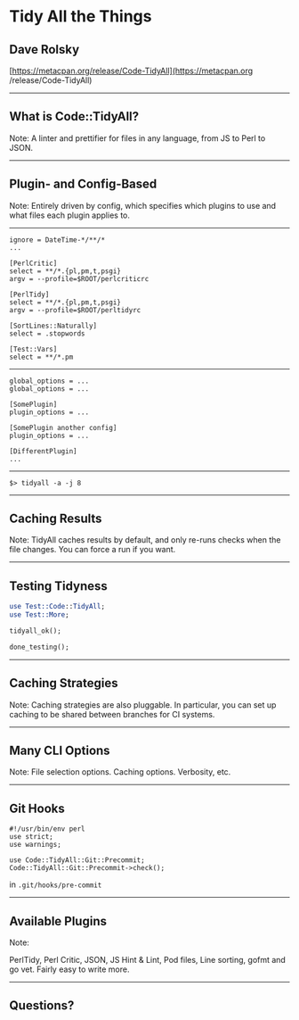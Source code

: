 # Tidy All the Things

## Dave Rolsky

[https://metacpan.org/release/Code-TidyAll](https://metacpan.org<br>/release/Code-TidyAll)

------

## What is Code::TidyAll?

Note:
A linter and prettifier for files in any language, from JS to Perl to JSON.

------

## Plugin- and Config-Based

Note:
Entirely driven by config, which specifies which plugins to use and what files
each plugin applies to.

------

```
ignore = DateTime-*/**/*
...

[PerlCritic]
select = **/*.{pl,pm,t,psgi}
argv = --profile=$ROOT/perlcriticrc

[PerlTidy]
select = **/*.{pl,pm,t,psgi}
argv = --profile=$ROOT/perltidyrc

[SortLines::Naturally]
select = .stopwords

[Test::Vars]
select = **/*.pm
```

------

```
global_options = ...
global_options = ...

[SomePlugin]
plugin_options = ...

[SomePlugin another config]
plugin_options = ...

[DifferentPlugin]
...
```

------

```
$> tidyall -a -j 8
```

------

## Caching Results

Note:
TidyAll caches results by default, and only re-runs checks when the file
changes. You can force a run if you want.

------

## Testing Tidyness

```perl
use Test::Code::TidyAll;
use Test::More;

tidyall_ok();

done_testing();
```

------

## Caching Strategies

Note:
Caching strategies are also pluggable. In particular, you can set up caching
to be shared between branches for CI systems.

------

## Many CLI Options

Note:
File selection options. Caching options. Verbosity, etc.

------

## Git Hooks

```
#!/usr/bin/env perl
use strict;
use warnings;

use Code::TidyAll::Git::Precommit;
Code::TidyAll::Git::Precommit->check();
```

in `.git/hooks/pre-commit`

------

## Available Plugins

Note:

PerlTidy, Perl Critic, JSON, JS Hint & Lint, Pod files, Line sorting, gofmt
and go vet. Fairly easy to write more.

------

## Questions?

